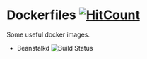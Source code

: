 # Dockerfiles [![HitCount](http://hits.dwyl.io/naiba/Dockerfiles.svg)](http://hits.dwyl.io/naiba/Dockerfiles)


Some useful docker images.

- Beanstalkd ![Build Status](https://github.com/naiba/Dockerfiles/workflows/beanstalkd/badge.svg)
